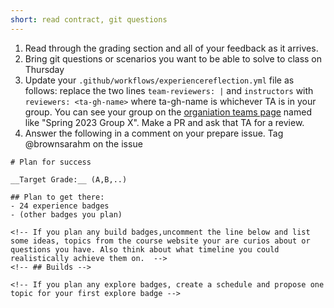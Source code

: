 ```yaml
---
short: read contract, git questions
---
```

1. Read through the grading section and all of your feedback as it arrives. 
3. Bring git questions or scenarios you want to be able to solve to class on Thursday
4. Update your `.github/workflows/experiencereflection.yml` file as follows: replace the two lines `team-reviewers: |` and `instructors` with `reviewers: <ta-gh-name>` where ta-gh-name is whichever TA is in your group. You can see your group on the [organiation teams page](https://github.com/orgs/introcompsys/teams) named like "Spring 2023 Group X". Make a PR and ask that TA for a review. 
5. Answer the following in a comment on your prepare issue. Tag @brownsarahm on the issue
```
# Plan for success

__Target Grade:__ (A,B,..)

## Plan to get there: 
- 24 experience badges 
- (other badges you plan)

<!-- If you plan any build badges,uncomment the line below and list some ideas, topics from the course website your are curios about or questions you have. Also think about what timeline you could realistically achieve them on.  -->
<!-- ## Builds -->

<!-- If you plan any explore badges, create a schedule and propose one topic for your first explore badge -->
```


